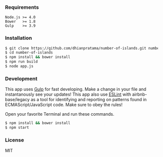 ### Requirements
```
Node.js >= 4.0
Bower   >= 1.8
Gulp    >= 3.9
```

### Installation
```sh
$ git clone https://github.com/dhianpratama/number-of-islands.git number-of-islands
$ cd number-of-islands
$ npm install && bower install
$ npm run build
$ node app.js
```

### Development
This app uses [Gulp](http://gulpjs.com) for fast developing.
Make a change in your file and instantanously see your updates!
This app also use [ESLint](http://eslint.org) with airbnb-base/legacy as a tool for identifying and reporting on patterns found in ECMAScript/JavaScript code.
Make sure to obey the rules!

Open your favorite Terminal and run these commands.
```sh
$ npm install && bower install
$ npm start
```

### License
MIT
